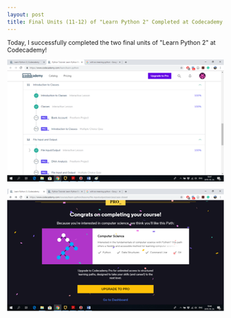 ```yaml
---
layout: post
title: Final Units (11-12) of "Learn Python 2" Completed at Codecademy!
---
```


Today, I successfully completed the two final units of "Learn Python 2" at Codecademy!  

![](/img/python1112_2.png) 

![](/img/python1112.png)  

